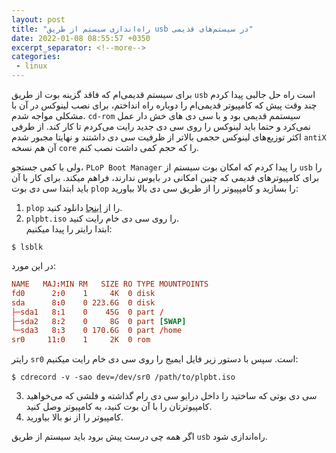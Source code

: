 ```yaml
---
layout: post
title: "راه‌اندازی سیستم از طریق usb در سیستم‌های قدیمی"
date: 2022-01-08 08:55:57 +0350
excerpt_separator: <!--more-->
categories:
 - linux
---
```

برای سیستم‌ قدیمی‌ام که فاقد گزینه بوت از طریق `usb` است راه حل جالبی پیدا کردم  
چند وقت پیش که کامپیوتر قدیمی‌ام را دوباره راه انداختم، برای نصب لینوکس در آن با مشکلی مواجه شدم. `cd-rom` سیستمم قدیمی بود و با سی دی های خش دار عمل نمی‌کرد و حتما باید لینوکس را روی سی دی جدید رایت می‌کردم تا کار کند. از طرفی اکثر توزیع‌های لینوکس حجمی بالاتر از ظرفیت سی دی داشتند و نهایتا مجبور شدم `antiX` آن هم نسخه `core` را که حجم کمی داشت نصب کنم.  
<!--more-->
ولی با کمی جستجو، `PLoP Boot Manager` را پیدا کردم که امکان بوت سیستم از `usb` را برای کامپیوترهای قدیمی که چنین امکانی در بایوس ندارند، فراهم میکند. برای کار با آن باید ابتدا سی دی بوت `plop` را بسازید و کامپپیوتر را از طریق سی دی بالا بیاورید:  
1. `plop` را از [اینجا](https://download.plop.at/files/bootmngr/plpbt-5.0.15.zip) دانلود کنید.
2. `plpbt.iso` را روی سی دی خام رایت کنید.  
ابتدا رایتر را پیدا میکنیم:  
```console
$ lsblk
```  
در این مورد:  
```conf
NAME   MAJ:MIN RM   SIZE RO TYPE MOUNTPOINTS
fd0      2:0    1     4K  0 disk
sda      8:0    0 223.6G  0 disk
├─sda1   8:1    0    45G  0 part /
├─sda2   8:2    0     8G  0 part [SWAP]
└─sda3   8:3    0 170.6G  0 part /home
sr0     11:0    1     2K  0 rom
```  
رایتر `sr0` است.
سپس با دستور زیر فایل ایمیج را روی سی دی خام رایت میکنیم:
```console
$ cdrecord -v -sao dev=/dev/sr0 /path/to/plpbt.iso
```  
3. سی دی بوتی که ساختید را داخل درایو سی دی رام گذاشته و فلشی که می‌خواهید کامپیوترتان را با آن بوت کنید، به کامپیوتر وصل کنید.
4. کامپیوتر را از نو بالا بیاورید.

اگر همه چی درست پیش برود باید سیستم از طریق `usb` راه‌اندازی شود.